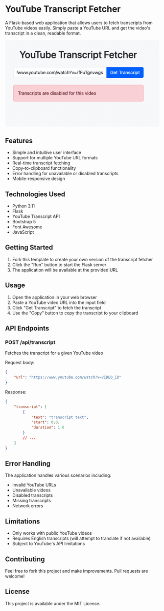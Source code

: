 
# YouTube Transcript Fetcher

A Flask-based web application that allows users to fetch transcripts from YouTube videos easily. Simply paste a YouTube URL and get the video's transcript in a clean, readable format.

![image](image.png)

## Features

- Simple and intuitive user interface
- Support for multiple YouTube URL formats
- Real-time transcript fetching
- Copy-to-clipboard functionality
- Error handling for unavailable or disabled transcripts
- Mobile-responsive design

## Technologies Used

- Python 3.11
- Flask
- YouTube Transcript API
- Bootstrap 5
- Font Awesome
- JavaScript

## Getting Started

1. Fork this template to create your own version of the transcript fetcher
2. Click the "Run" button to start the Flask server
3. The application will be available at the provided URL

## Usage

1. Open the application in your web browser
2. Paste a YouTube video URL into the input field
3. Click "Get Transcript" to fetch the transcript
4. Use the "Copy" button to copy the transcript to your clipboard

## API Endpoints

### POST /api/transcript
Fetches the transcript for a given YouTube video

Request body:
```json
{
    "url": "https://www.youtube.com/watch?v=VIDEO_ID"
}
```

Response:
```json
{
    "transcript": [
        {
            "text": "transcript text",
            "start": 0.0,
            "duration": 1.0
        }
        // ...
    ]
}
```

## Error Handling

The application handles various scenarios including:
- Invalid YouTube URLs
- Unavailable videos
- Disabled transcripts
- Missing transcripts
- Network errors

## Limitations

- Only works with public YouTube videos
- Requires English transcripts (will attempt to translate if not available)
- Subject to YouTube's API limitations

## Contributing

Feel free to fork this project and make improvements. Pull requests are welcome!

## License

This project is available under the MIT License.
